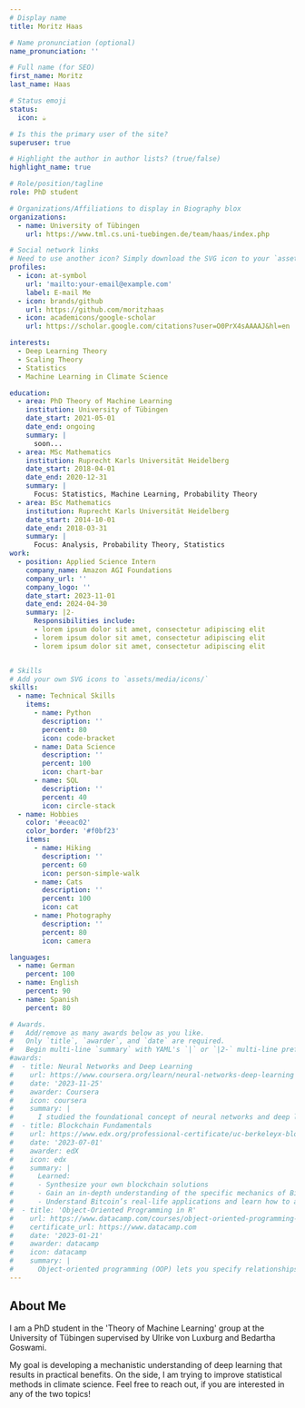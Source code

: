 ```yaml
---
# Display name
title: Moritz Haas

# Name pronunciation (optional)
name_pronunciation: ''

# Full name (for SEO)
first_name: Moritz
last_name: Haas

# Status emoji
status:
  icon: ☕️

# Is this the primary user of the site?
superuser: true

# Highlight the author in author lists? (true/false)
highlight_name: true

# Role/position/tagline
role: PhD student

# Organizations/Affiliations to display in Biography blox
organizations:
  - name: University of Tübingen
    url: https://www.tml.cs.uni-tuebingen.de/team/haas/index.php

# Social network links
# Need to use another icon? Simply download the SVG icon to your `assets/media/icons/` folder.
profiles:
  - icon: at-symbol
    url: 'mailto:your-email@example.com'
    label: E-mail Me
  - icon: brands/github
    url: https://github.com/moritzhaas
  - icon: academicons/google-scholar
    url: https://scholar.google.com/citations?user=O0PrX4sAAAAJ&hl=en

interests:
  - Deep Learning Theory
  - Scaling Theory
  - Statistics
  - Machine Learning in Climate Science

education:
  - area: PhD Theory of Machine Learning
    institution: University of Tübingen
    date_start: 2021-05-01
    date_end: ongoing
    summary: |
      soon...
  - area: MSc Mathematics
    institution: Ruprecht Karls Universität Heidelberg
    date_start: 2018-04-01
    date_end: 2020-12-31
    summary: |
      Focus: Statistics, Machine Learning, Probability Theory
  - area: BSc Mathematics
    institution: Ruprecht Karls Universität Heidelberg
    date_start: 2014-10-01
    date_end: 2018-03-31
    summary: |
      Focus: Analysis, Probability Theory, Statistics
work:
  - position: Applied Science Intern
    company_name: Amazon AGI Foundations
    company_url: ''
    company_logo: ''
    date_start: 2023-11-01
    date_end: 2024-04-30
    summary: |2-
      Responsibilities include:
      - lorem ipsum dolor sit amet, consectetur adipiscing elit
      - lorem ipsum dolor sit amet, consectetur adipiscing elit
      - lorem ipsum dolor sit amet, consectetur adipiscing elit


# Skills
# Add your own SVG icons to `assets/media/icons/`
skills:
  - name: Technical Skills
    items:
      - name: Python
        description: ''
        percent: 80
        icon: code-bracket
      - name: Data Science
        description: ''
        percent: 100
        icon: chart-bar
      - name: SQL
        description: ''
        percent: 40
        icon: circle-stack
  - name: Hobbies
    color: '#eeac02'
    color_border: '#f0bf23'
    items:
      - name: Hiking
        description: ''
        percent: 60
        icon: person-simple-walk
      - name: Cats
        description: ''
        percent: 100
        icon: cat
      - name: Photography
        description: ''
        percent: 80
        icon: camera

languages:
  - name: German
    percent: 100
  - name: English
    percent: 90
  - name: Spanish
    percent: 80

# Awards.
#   Add/remove as many awards below as you like.
#   Only `title`, `awarder`, and `date` are required.
#   Begin multi-line `summary` with YAML's `|` or `|2-` multi-line prefix and indent 2 spaces below.
#awards:
#  - title: Neural Networks and Deep Learning
#    url: https://www.coursera.org/learn/neural-networks-deep-learning
#    date: '2023-11-25'
#    awarder: Coursera
#    icon: coursera
#    summary: |
#      I studied the foundational concept of neural networks and deep learning. By the end, I was familiar with the significant technological trends driving the rise of deep learning; build, train, and apply fully connected deep neural networks; implement efficient (vectorized) neural networks; identify key parameters in a neural network’s architecture; and apply deep learning to your own applications.
#  - title: Blockchain Fundamentals
#    url: https://www.edx.org/professional-certificate/uc-berkeleyx-blockchain-fundamentals
#    date: '2023-07-01'
#    awarder: edX
#    icon: edx
#    summary: |
#      Learned:
#      - Synthesize your own blockchain solutions
#      - Gain an in-depth understanding of the specific mechanics of Bitcoin
#      - Understand Bitcoin’s real-life applications and learn how to attack and destroy Bitcoin, Ethereum, smart contracts and Dapps, and alternatives to Bitcoin’s Proof-of-Work consensus algorithm
#  - title: 'Object-Oriented Programming in R'
#    url: https://www.datacamp.com/courses/object-oriented-programming-with-s3-and-r6-in-r
#    certificate_url: https://www.datacamp.com
#    date: '2023-01-21'
#    awarder: datacamp
#    icon: datacamp
#    summary: |
#      Object-oriented programming (OOP) lets you specify relationships between functions and the objects that they can act on, helping you manage complexity in your code. This is an intermediate level course, providing an introduction to OOP, using the S3 and R6 systems. S3 is a great day-to-day R programming tool that simplifies some of the functions that you write. R6 is especially useful for industry-specific analyses, working with web APIs, and building GUIs.
---
```


## About Me

I am a PhD student in the 'Theory of Machine Learning' group at the University of Tübingen supervised by Ulrike von Luxburg and Bedartha Goswami.

My goal is developing a mechanistic understanding of deep learning that results in practical benefits. On the side, I am trying to improve statistical methods in climate science. Feel free to reach out, if you are interested in any of the two topics!
